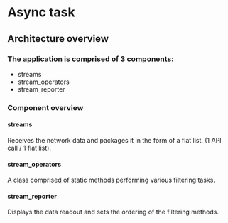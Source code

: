 # Async task

## Architecture overview

### The application is comprised of 3 components:
- streams
- stream_operators
- stream_reporter

### Component overview
#### streams
Receives the network data and packages it in the form of a flat list. (1 API call / 1 flat list).

#### stream_operators
A class comprised of static methods performing various filtering tasks.

#### stream_reporter
Displays the data readout and sets the ordering of the filtering methods.